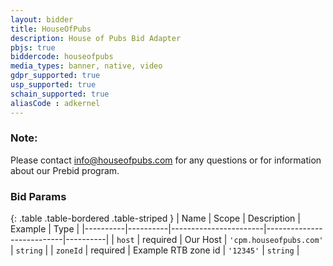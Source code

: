 ```yaml
---
layout: bidder
title: HouseOfPubs
description: House of Pubs Bid Adapter
pbjs: true
biddercode: houseofpubs
media_types: banner, native, video
gdpr_supported: true
usp_supported: true
schain_supported: true
aliasCode : adkernel
---
```


### Note:

Please contact info@houseofpubs.com for any questions or for information about our Prebid program.


### Bid Params

{: .table .table-bordered .table-striped }
| Name     | Scope    | Description           | Example                   | Type     |
|----------|----------|-----------------------|---------------------------|----------|
| `host`   | required | Our Host              | `'cpm.houseofpubs.com'`   | `string` |
| `zoneId` | required | Example RTB zone id   |         `'12345'`         | `string` |
